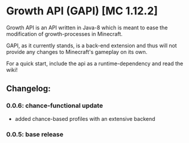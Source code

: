 # Growth API (GAPI)  [MC 1.12.2]

Growth API is an API written in Java-8 which is meant to ease the modification of
 growth-processes in Minecraft.
 
 GAPI, as it currently stands, is a back-end extension and thus will not provide any changes to Minecraft's gameplay on
 its own.
 
 For a quick start, include the api as a runtime-dependency and read the wiki!
 
 ## Changelog:
 
 ### 0.0.6: chance-functional update
 
 - added chance-based profiles with an extensive backend
 
 
 ### 0.0.5: base release   
  